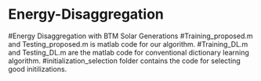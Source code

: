 # Energy-Disaggregation
#Energy Disaggregation with BTM Solar Generations
#Training_proposed.m and Testing_proposed.m is matlab code for our algorithm.
#Training_DL.m and Testing_DL.m are the matlab code for conventional dictionary learning algorithm.
#initialization_selection folder contains the code for selecting good initilizations.

